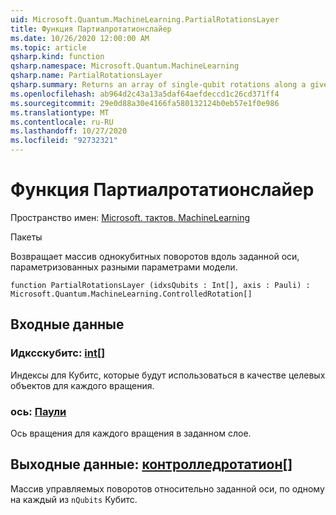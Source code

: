```yaml
---
uid: Microsoft.Quantum.MachineLearning.PartialRotationsLayer
title: Функция Партиалротатионслайер
ms.date: 10/26/2020 12:00:00 AM
ms.topic: article
qsharp.kind: function
qsharp.namespace: Microsoft.Quantum.MachineLearning
qsharp.name: PartialRotationsLayer
qsharp.summary: Returns an array of single-qubit rotations along a given axis, parameterized by distinct model parameters.
ms.openlocfilehash: ab964d2c43a13a5daf64aefdeccd1c26cd371ff4
ms.sourcegitcommit: 29e0d88a30e4166fa580132124b0eb57e1f0e986
ms.translationtype: MT
ms.contentlocale: ru-RU
ms.lasthandoff: 10/27/2020
ms.locfileid: "92732321"
---
```

# <a name="partialrotationslayer-function"></a>Функция Партиалротатионслайер

Пространство имен: [Microsoft. тактов. MachineLearning](xref:Microsoft.Quantum.MachineLearning)

Пакеты [](https://nuget.org/packages/)


Возвращает массив однокубитных поворотов вдоль заданной оси, параметризованных разными параметрами модели.

```qsharp
function PartialRotationsLayer (idxsQubits : Int[], axis : Pauli) : Microsoft.Quantum.MachineLearning.ControlledRotation[]
```


## <a name="input"></a>Входные данные

### <a name="idxsqubits--int"></a>Идксскубитс: [int](xref:microsoft.quantum.lang-ref.int)[]

Индексы для Кубитс, которые будут использоваться в качестве целевых объектов для каждого вращения.


### <a name="axis--pauli"></a>ось: [Паули](xref:microsoft.quantum.lang-ref.pauli)

Ось вращения для каждого вращения в заданном слое.



## <a name="output--controlledrotation"></a>Выходные данные: [контролледротатион](xref:Microsoft.Quantum.MachineLearning.ControlledRotation)[]

Массив управляемых поворотов относительно заданной оси, по одному на каждый из `nQubits` Кубитс.